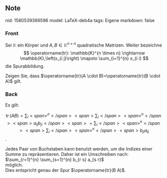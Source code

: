 ## Note
nid: 1580539366596
model: LaTeX-deb4a
tags: Eigene
markdown: false

### Front
Sei $\mathbb{K}$ ein Körper und $A, B \in \mathbb{K}^{n \times n}$ quadratische Matrizen. Weiter bezeichne
$$
\operatorname{tr}: \mathbb{K}^{n \times n} \rightarrow \mathbb{K},\left(x_{i j}\right) \mapsto \sum_{i=1}^{n} x_{i i}
$$
die Spurabbildung. <div>
</div><div>Zeigen Sie, dass $\operatorname{tr}(A \cdot B)=\operatorname{tr}(B \cdot A)$ gilt.</div>

### Back
Es gilt:<div>$$\operatorname{tr}(A B)=\sum_{i}<span>^{n}</span><span> \sum_{i}</span><span>^{n}</span><span> a_{i j} b_{j i}</span><span>=\sum_{i}</span><span>^{n}</span><span> \sum_{i}</span><span>^{n}</span><span> b_{j i} a_{i j}$$.</span></div><div>
</div><div>Jedes Paar von Buchstaben kann benutzt werden, um die Indizes einer Summe zu repräsentieren. Daher ist ein Umschreiben nach:</div><div>$\sum_{r=1}^{n} \sum_{s=1}^{n} b_{r s} a_{s r}$
</div><div>möglich.</div><div>
</div><div>Dies entspricht genau der Spur $\operatorname{tr}(B A)$.</div>
